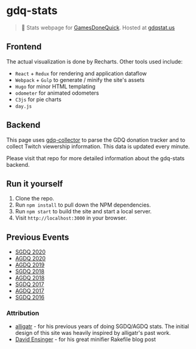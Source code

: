 # gdq-stats

> :space_invader: Stats webpage for [GamesDoneQuick](gamesdonequick.com). Hosted at [gdqstat.us](http://gdqstat.us)

## Frontend

The actual visualization is done by Recharts. Other tools used include:

- `React` + `Redux` for rendering and application dataflow
- `Webpack` + `Gulp` to generate / minify the site's assets
- `Hugo` for minor HTML templating
- `odometer` for animated odometers
- `C3js` for pie charts
- `day.js`

## Backend

This page uses [gdq-collector](https://github.com/bcongdon/gdq-collector) to parse the GDQ donation tracker and to collect Twitch viewership information. This data is updated every minute.

Please visit that repo for more detailed information about the gdq-stats backend.

## Run it yourself

1. Clone the repo.
2. Run `npm install` to pull down the NPM dependencies.
3. Run `npm start` to build the site and start a local server.
4. Visit `http://localhost:3000` in your browser.

## Previous Events

- [SGDQ 2020](http://gdqstat.us/previous-events/sgdq-2020)
- [AGDQ 2020](http://gdqstat.us/previous-events/agdq-2020)
- [AGDQ 2019](http://gdqstat.us/previous-events/agdq-2019)
- [SGDQ 2018](http://gdqstat.us/previous-events/sgdq-2018)
- [AGDQ 2018](http://gdqstat.us/previous-events/agdq-2018)
- [SGDQ 2017](http://gdqstat.us/previous-events/sgdq-2017)
- [AGDQ 2017](http://gdqstat.us/previous-events/agdq-2017)
- [SGDQ 2016](http://gdqstat.us/previous-events/sgdq-2016)

### Attribution

- [alligatr](http://alligatr.co.uk/) - for his previous years of doing SGDQ/AGDQ stats. The initial design of this site was heavily inspired by alligatr's past work.
- [David Ensinger](http://davidensinger.com/2013/08/how-i-use-reduce-to-minify-and-optimize-assets-for-production/) - for his great minifier Rakefile blog post
